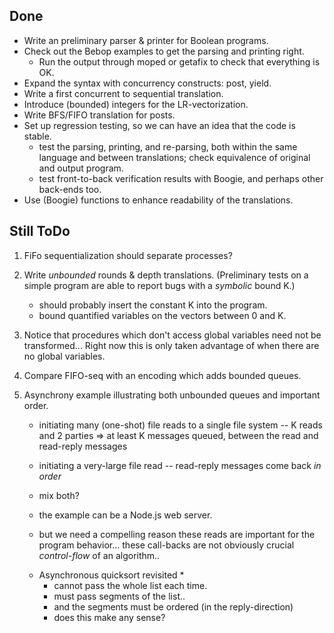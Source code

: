 Done
----
* Write an preliminary parser & printer for Boolean programs.
* Check out the Bebop examples to get the parsing and printing right.
   - Run the output through moped or getafix to check that everything is OK.
* Expand the syntax with concurrency constructs: post, yield.
* Write a first concurrent to sequential translation.
* Introduce (bounded) integers for the LR-vectorization.
* Write BFS/FIFO translation for posts.
* Set up regression testing, so we can have an idea that the code is stable.
  - test the parsing, printing, and re-parsing, both within the same language
    and between translations; check equivalence of original and output
    program.
  - test front-to-back verification results with Boogie, and perhaps other
	back-ends too.
* Use (Boogie) functions to enhance readability of the translations.

Still ToDo
----------

1. FiFo sequentialization should separate processes?

1. Write *unbounded* rounds & depth translations.  (Preliminary tests on a
   simple program are able to report bugs with a *symbolic* bound K.)
   - should probably insert the constant K into the program.
   - bound quantified variables on the vectors between 0 and K.

1. Notice that procedures which don't access global variables need not be
   transformed... Right now this is only taken advantage of when there are 
   no global variables. 

1. Compare FIFO-seq with an encoding which adds bounded queues.

1. Asynchrony example illustrating both unbounded queues and important order.

   - initiating many (one-shot) file reads to a single file system
     -- K reads and 2 parties => at least K messages queued, between the read
	 and read-reply messages 

   - initiating a very-large file read
     -- read-reply messages come back *in order*

   - mix both?

   - the example can be a Node.js web server.

   - but we need a compelling reason these reads are important for the program
     behavior... these call-backs are not obviously crucial *control-flow* of
     an algorithm.. 

   * Asynchronous quicksort revisited *
     - cannot pass the whole list each time.
	 - must pass segments of the list.. 
	 - and the segments must be ordered (in the reply-direction)
	 - does this make any sense?
